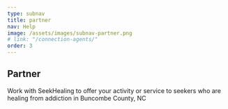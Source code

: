 ```yaml
---
type: subnav
title: partner
nav: Help
image: /assets/images/subnav-partner.png
# link: "/connection-agents/"
order: 3
---
```


## Partner

Work with SeekHealing to offer your activity or service to seekers who are healing from addiction in Buncombe County, NC
